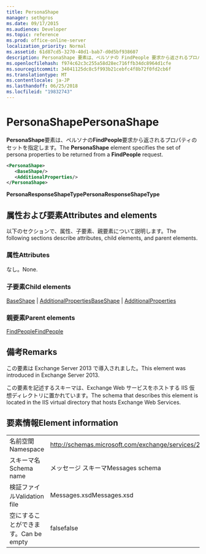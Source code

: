 ```yaml
---
title: PersonaShape
manager: sethgros
ms.date: 09/17/2015
ms.audience: Developer
ms.topic: reference
ms.prod: office-online-server
localization_priority: Normal
ms.assetid: 61d87cd5-3270-40d1-bab7-d0d5bf938607
description: PersonaShape 要素は、ペルソナの FindPeople 要求から返されるプロパティのセットを指定します。
ms.openlocfilehash: f974c62c3c255a58d28ec716ffb34dc8964d1cfe
ms.sourcegitcommit: 34041125dc8c5f993b21cebfc4f8b72f0fd2cb6f
ms.translationtype: MT
ms.contentlocale: ja-JP
ms.lasthandoff: 06/25/2018
ms.locfileid: "19832743"
---
```

# <a name="personashape"></a><span data-ttu-id="ce344-103">PersonaShape</span><span class="sxs-lookup"><span data-stu-id="ce344-103">PersonaShape</span></span>

<span data-ttu-id="ce344-104">**PersonaShape**要素は、ペルソナの**FindPeople**要求から返されるプロパティのセットを指定します。</span><span class="sxs-lookup"><span data-stu-id="ce344-104">The **PersonaShape** element specifies the set of persona properties to be returned from a **FindPeople** request.</span></span> 
  
```XML
<PersonaShape>
   <BaseShape/>
   <AdditionalProperties/>
</PersonaShape>
```

 <span data-ttu-id="ce344-105">**PersonaResponseShapeType**</span><span class="sxs-lookup"><span data-stu-id="ce344-105">**PersonaResponseShapeType**</span></span>
## <a name="attributes-and-elements"></a><span data-ttu-id="ce344-106">属性および要素</span><span class="sxs-lookup"><span data-stu-id="ce344-106">Attributes and elements</span></span>

<span data-ttu-id="ce344-107">以下のセクションで、属性、子要素、親要素について説明します。</span><span class="sxs-lookup"><span data-stu-id="ce344-107">The following sections describe attributes, child elements, and parent elements.</span></span>
  
### <a name="attributes"></a><span data-ttu-id="ce344-108">属性</span><span class="sxs-lookup"><span data-stu-id="ce344-108">Attributes</span></span>

<span data-ttu-id="ce344-109">なし。</span><span class="sxs-lookup"><span data-stu-id="ce344-109">None.</span></span>
  
### <a name="child-elements"></a><span data-ttu-id="ce344-110">子要素</span><span class="sxs-lookup"><span data-stu-id="ce344-110">Child elements</span></span>

<span data-ttu-id="ce344-111">[BaseShape](baseshape.md) | [AdditionalProperties](additionalproperties.md)</span><span class="sxs-lookup"><span data-stu-id="ce344-111">[BaseShape](baseshape.md) | [AdditionalProperties](additionalproperties.md)</span></span>
  
### <a name="parent-elements"></a><span data-ttu-id="ce344-112">親要素</span><span class="sxs-lookup"><span data-stu-id="ce344-112">Parent elements</span></span>

[<span data-ttu-id="ce344-113">FindPeople</span><span class="sxs-lookup"><span data-stu-id="ce344-113">FindPeople</span></span>](findpeople.md)
  
## <a name="remarks"></a><span data-ttu-id="ce344-114">備考</span><span class="sxs-lookup"><span data-stu-id="ce344-114">Remarks</span></span>

<span data-ttu-id="ce344-115">この要素は Exchange Server 2013 で導入されました。</span><span class="sxs-lookup"><span data-stu-id="ce344-115">This element was introduced in Exchange Server 2013.</span></span>
  
<span data-ttu-id="ce344-116">この要素を記述するスキーマは、Exchange Web サービスをホストする IIS 仮想ディレクトリに置かれています。</span><span class="sxs-lookup"><span data-stu-id="ce344-116">The schema that describes this element is located in the IIS virtual directory that hosts Exchange Web Services.</span></span>
  
## <a name="element-information"></a><span data-ttu-id="ce344-117">要素情報</span><span class="sxs-lookup"><span data-stu-id="ce344-117">Element information</span></span>

|||
|:-----|:-----|
|<span data-ttu-id="ce344-118">名前空間</span><span class="sxs-lookup"><span data-stu-id="ce344-118">Namespace</span></span>  <br/> |http://schemas.microsoft.com/exchange/services/2006/messages  <br/> |
|<span data-ttu-id="ce344-119">スキーマ名</span><span class="sxs-lookup"><span data-stu-id="ce344-119">Schema name</span></span>  <br/> |<span data-ttu-id="ce344-120">メッセージ スキーマ</span><span class="sxs-lookup"><span data-stu-id="ce344-120">Messages schema</span></span>  <br/> |
|<span data-ttu-id="ce344-121">検証ファイル</span><span class="sxs-lookup"><span data-stu-id="ce344-121">Validation file</span></span>  <br/> |<span data-ttu-id="ce344-122">Messages.xsd</span><span class="sxs-lookup"><span data-stu-id="ce344-122">Messages.xsd</span></span>  <br/> |
|<span data-ttu-id="ce344-123">空にすることができます。</span><span class="sxs-lookup"><span data-stu-id="ce344-123">Can be empty</span></span>  <br/> |<span data-ttu-id="ce344-124">false</span><span class="sxs-lookup"><span data-stu-id="ce344-124">false</span></span>  <br/> |
   


